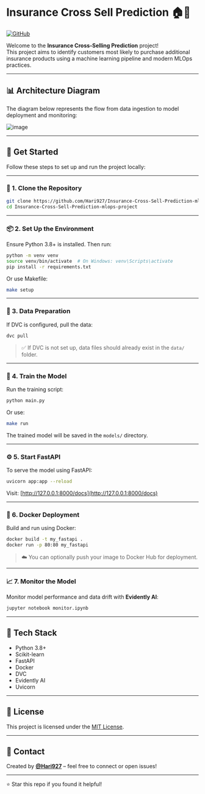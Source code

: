 # Insurance Cross Sell Prediction 🏠🏥
[![GitHub](https://img.shields.io/badge/GitHub-code-blue?style=flat&logo=github&logoColor=white&color=red)](https://github.com/Hari927/Insurance-Cross-Sell-Prediction-mlops-project)  


Welcome to the **Insurance Cross-Selling Prediction** project!  
This project aims to identify customers most likely to purchase additional insurance products using a machine learning pipeline and modern MLOps practices.

---

## 📊 Architecture Diagram

The diagram below represents the flow from data ingestion to model deployment and monitoring:

![image](https://github.com/user-attachments/assets/33d2e809-38aa-4afe-977d-b16a436b76ac)


---

## 🚀 Get Started

Follow these steps to set up and run the project locally:

---

### 🔧 1. Clone the Repository

```bash
git clone https://github.com/Hari927/Insurance-Cross-Sell-Prediction-mlops-project.git
cd Insurance-Cross-Sell-Prediction-mlops-project
```

---

### 📦 2. Set Up the Environment

Ensure Python 3.8+ is installed. Then run:

```bash
python -m venv venv
source venv/bin/activate  # On Windows: venv\Scripts\activate
pip install -r requirements.txt
```

Or use Makefile:

```bash
make setup
```

---

### 📁 3. Data Preparation

If DVC is configured, pull the data:

```bash
dvc pull
```

> ✅ If DVC is not set up, data files should already exist in the `data/` folder.

---

### 🧠 4. Train the Model

Run the training script:

```bash
python main.py
```

Or use:

```bash
make run
```

The trained model will be saved in the `models/` directory.

---

### ⚙️ 5. Start FastAPI

To serve the model using FastAPI:

```bash
uvicorn app:app --reload
```

Visit: [http://127.0.0.1:8000/docs](http://127.0.0.1:8000/docs)

---

### 🐳 6. Docker Deployment

Build and run using Docker:

```bash
docker build -t my_fastapi .
docker run -p 80:80 my_fastapi
```

> ☁️ You can optionally push your image to Docker Hub for deployment.

---

### 📈 7. Monitor the Model

Monitor model performance and data drift with **Evidently AI**:

```bash
jupyter notebook monitor.ipynb
```

---

## 🧰 Tech Stack

- Python 3.8+
- Scikit-learn
- FastAPI
- Docker
- DVC
- Evidently AI
- Uvicorn

---

## 📄 License

This project is licensed under the [MIT License](LICENSE).

---

## 👤 Contact

Created by [**@Hari927**](https://github.com/Hari927) – feel free to connect or open issues!

---

⭐ Star this repo if you found it helpful!
